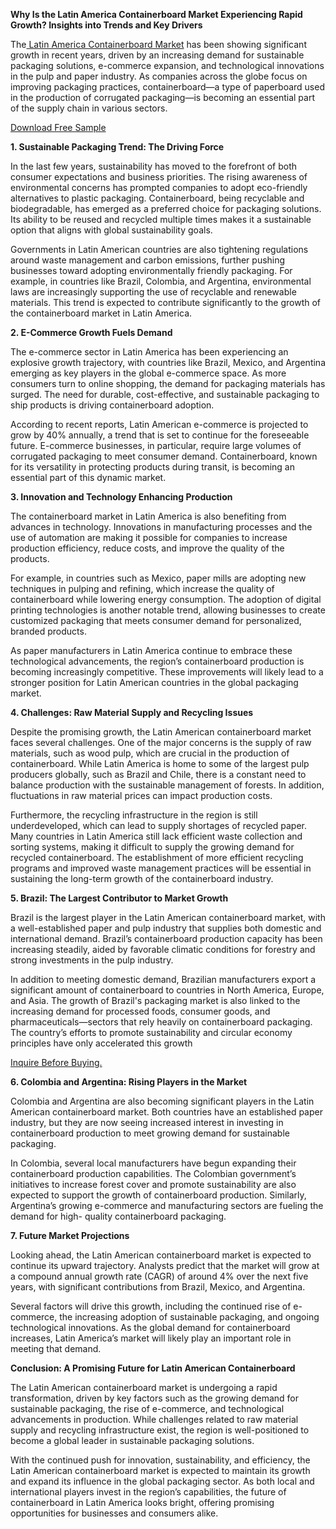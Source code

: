**Why Is the Latin America Containerboard Market Experiencing Rapid Growth? Insights into Trends and Key Drivers**

The[ Latin America Containerboard Market](https://www.nextmsc.com/report/latin-america-containerboard-market) has been showing significant growth in recent years, driven by an increasing demand for sustainable packaging solutions, e-commerce expansion, and technological innovations in the pulp and paper industry. As companies across the globe focus on improving packaging practices, containerboard—a type of paperboard used in the production of corrugated packaging—is becoming an essential part of the supply chain in various sectors.

[Download Free Sample](https://www.nextmsc.com/latin-america-containerboard-market/request-sample)

**1. Sustainable Packaging Trend: The Driving Force**

In the last few years, sustainability has moved to the forefront of both consumer expectations and business priorities. The rising awareness of environmental concerns has prompted companies to adopt eco-friendly alternatives to plastic packaging. Containerboard, being recyclable and biodegradable, has emerged as a preferred choice for packaging solutions. Its ability to be reused and recycled multiple times makes it a sustainable option that aligns with global sustainability goals.

Governments in Latin American countries are also tightening regulations around waste management and carbon emissions, further pushing businesses toward adopting environmentally friendly packaging. For example, in countries like Brazil, Colombia, and Argentina, environmental laws are increasingly supporting the use of recyclable and renewable materials. This trend is expected to contribute significantly to the growth of the containerboard market in Latin America.

**2. E-Commerce Growth Fuels Demand**

The e-commerce sector in Latin America has been experiencing an explosive growth trajectory, with countries like Brazil, Mexico, and Argentina emerging as key players in the global e-commerce space. As more consumers turn to online shopping, the demand for packaging materials has surged. The need for durable, cost-effective, and sustainable packaging to ship products is driving containerboard adoption.

According to recent reports, Latin American e-commerce is projected to grow by 40% annually, a trend that is set to continue for the foreseeable future. E-commerce businesses, in particular, require large volumes of corrugated packaging to meet consumer demand. Containerboard, known for its versatility in protecting products during transit, is becoming an essential part of this dynamic market.

**3. Innovation and Technology Enhancing Production**

The containerboard market in Latin America is also benefiting from advances in technology. Innovations in manufacturing processes and the use of automation are making it possible for companies to increase production efficiency, reduce costs, and improve the quality of the products.

For example, in countries such as Mexico, paper mills are adopting new techniques in pulping and refining, which increase the quality of containerboard while lowering energy consumption. The adoption of digital printing technologies is another notable trend, allowing businesses to create customized packaging that meets consumer demand for personalized, branded products.

As paper manufacturers in Latin America continue to embrace these technological advancements, the region’s containerboard production is becoming increasingly competitive. These improvements will likely lead to a stronger position for Latin American countries in the global packaging market.

**4. Challenges: Raw Material Supply and Recycling Issues**

Despite the promising growth, the Latin American containerboard market faces several challenges. One of the major concerns is the supply of raw materials, such as wood pulp, which are crucial in the production of containerboard. While Latin America is home to some of the largest pulp producers globally, such as Brazil and Chile, there is a constant need to balance production with the sustainable management of forests. In addition, fluctuations in raw material prices can impact production costs.

Furthermore, the recycling infrastructure in the region is still underdeveloped, which can lead to supply shortages of recycled paper. Many countries in Latin America still lack efficient waste collection and sorting systems, making it difficult to supply the growing demand for recycled containerboard. The establishment of more efficient recycling programs and improved waste management practices will be essential in sustaining the long-term growth of the containerboard industry.

**5. Brazil: The Largest Contributor to Market Growth**

Brazil is the largest player in the Latin American containerboard market, with a well-established paper and pulp industry that supplies both domestic and international demand. Brazil’s containerboard production capacity has been increasing steadily, aided by favorable climatic conditions for forestry and strong investments in the pulp industry.

In addition to meeting domestic demand, Brazilian manufacturers export a significant amount of containerboard to countries in North America, Europe, and Asia. The growth of Brazil's packaging market is also linked to the increasing demand for processed foods, consumer goods, and pharmaceuticals—sectors that rely heavily on containerboard packaging. The country’s efforts to promote sustainability and circular economy principles have only accelerated this growth

[Inquire Before Buying.](https://www.nextmsc.com/latin-america-containerboard-market/inquire-before-buying)

**6. Colombia and Argentina: Rising Players in the Market**

Colombia and Argentina are also becoming significant players in the Latin American containerboard market. Both countries have an established paper industry, but they are now seeing increased interest in investing in containerboard production to meet growing demand for sustainable packaging.

In Colombia, several local manufacturers have begun expanding their containerboard production capabilities. The Colombian government’s initiatives to increase forest cover and promote sustainability are also expected to support the growth of containerboard production. Similarly, Argentina’s growing e-commerce and manufacturing sectors are fueling the demand for high-
quality containerboard packaging.

**7. Future Market Projections**

Looking ahead, the Latin American containerboard market is expected to continue its upward trajectory. Analysts predict that the market will grow at a compound annual growth rate (CAGR) of around 4% over the next five years, with significant contributions from Brazil, Mexico, and Argentina.

Several factors will drive this growth, including the continued rise of e-commerce, the increasing adoption of sustainable packaging, and ongoing technological innovations. As the global demand for containerboard increases, Latin America’s market will likely play an important role in meeting that demand.

**Conclusion: A Promising Future for Latin American Containerboard**

The Latin American containerboard market is undergoing a rapid transformation, driven by key factors such as the growing demand for sustainable packaging, the rise of e-commerce, and technological advancements in production. While challenges related to raw material supply and recycling infrastructure exist, the region is well-positioned to become a global leader in sustainable packaging solutions.

With the continued push for innovation, sustainability, and efficiency, the Latin American containerboard market is expected to maintain its growth and expand its influence in the global packaging sector. As both local and international players invest in the region’s capabilities, the future of containerboard in Latin America looks bright, offering promising opportunities for businesses and consumers alike.

